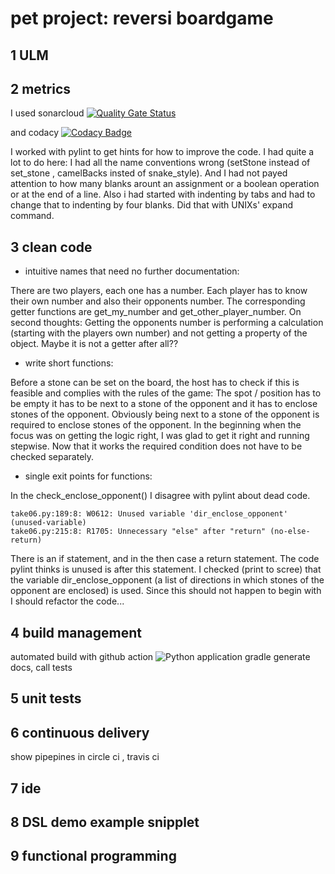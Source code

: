 # pet project: reversi boardgame

## 1 ULM
## 2 metrics
I used sonarcloud
[![Quality Gate Status](https://sonarcloud.io/api/project_badges/measure?project=s81320_reversi&metric=alert_status)](https://sonarcloud.io/dashboard?id=s81320_reversi)

and codacy
[![Codacy Badge](https://api.codacy.com/project/badge/Grade/b420315207b540aca94b6ed3131728dd)](https://app.codacy.com/manual/s81320/reversi?utm_source=github.com&utm_medium=referral&utm_content=s81320/reversi&utm_campaign=Badge_Grade_Dashboard)

I worked with pylint to get hints for how to improve the code. I had quite a lot to do here: I had all the name conventions wrong (setStone instead of set_stone , camelBacks insted of snake_style). And I had not payed attention to how many blanks arount an assignment or a boolean operation or at the end of a line. Also i had started with indenting by tabs and had to change that to indenting by four blanks. Did that with UNIXs' expand command.
## 3 clean code
* intuitive names that need no further documentation:

There are two players, each one has a number. Each player has to know their own number and also their opponents number.
The corresponding getter functions are get_my_number and get_other_player_number. 
On second thoughts: Getting the opponents number is performing a calculation (starting with the players own number) and not getting a property of the object. Maybe it is not a getter after all??
* write short functions:

Before a stone can be set on the board, the host has to check if this is feasible and complies with the rules of the game:
The spot / position has to be empty it has to be next to a stone of the opponent and it has to enclose stones of the opponent.
Obviously being next to a stone of the opponent is required to enclose stones of the opponent. In the beginning when the focus was on getting the logic right, I was glad to get it right and running stepwise. Now that it works the required condition does not have to be checked separately.

* single exit points for functions:

In the check_enclose_opponent() I disagree with pylint about dead code.
~~~~
take06.py:189:8: W0612: Unused variable 'dir_enclose_opponent' (unused-variable)
take06.py:215:8: R1705: Unnecessary "else" after "return" (no-else-return)
~~~~
There is an if statement, and in the then case a return statement. The code pylint thinks is unused is after this statement. I checked (print to scree) that the variable dir_enclose_opponent (a list of directions in which stones of the opponent are enclosed) is used.
Since this should not happen to begin with I should refactor the code...

## 4 build management
automated build with github action
![Python application](https://github.com/s81320/reversi/workflows/Python%20application/badge.svg)
gradle
generate docs, call tests
## 5 unit tests
## 6 continuous delivery
show pipepines in circle ci , travis ci
## 7 ide
## 8 DSL demo example snipplet
## 9 functional programming
